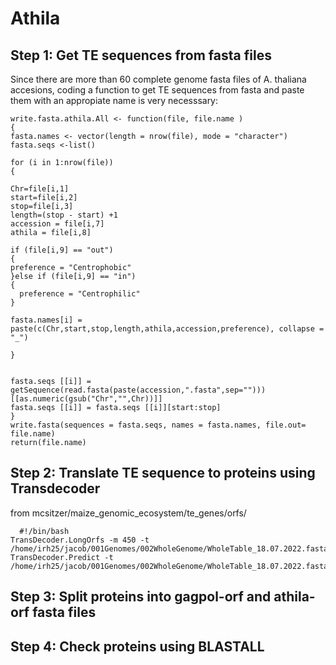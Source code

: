 # Athila
## Step 1: Get TE sequences from fasta files
Since there are more than 60 complete genome fasta files of A. thaliana accesions, coding a function to get TE sequences from fasta and paste them with an appropiate name is very necesssary:


    write.fasta.athila.All <- function(file, file.name )
    {
    fasta.names <- vector(length = nrow(file), mode = "character")
    fasta.seqs <-list()
  
    for (i in 1:nrow(file))
    {
 
    Chr=file[i,1]
    start=file[i,2]
    stop=file[i,3]
    length=(stop - start) +1
    accession = file[i,7]
    athila = file[i,8]
    
    if (file[i,9] == "out")
    {
    preference = "Centrophobic"
    }else if (file[i,9] == "in")
    {
      preference = "Centrophilic"
    }
    
    fasta.names[i] = paste(c(Chr,start,stop,length,athila,accession,preference), collapse = "_")
  
    }
     
  
    fasta.seqs [[i]] = getSequence(read.fasta(paste(accession,".fasta",sep="")))[[as.numeric(gsub("Chr","",Chr))]]
    fasta.seqs [[i]] = fasta.seqs [[i]][start:stop]
    }
    write.fasta(sequences = fasta.seqs, names = fasta.names, file.out= file.name)
    return(file.name) 


## Step 2: Translate TE sequence to proteins using Transdecoder
from mcsitzer/maize_genomic_ecosystem/te_genes/orfs/
    
      #!/bin/bash
    TransDecoder.LongOrfs -m 450 -t /home/irh25/jacob/001Genomes/002WholeGenome/WholeTable_18.07.2022.fasta
    TransDecoder.Predict -t /home/irh25/jacob/001Genomes/002WholeGenome/WholeTable_18.07.2022.fasta


## Step 3: Split proteins into gagpol-orf and athila-orf fasta files
## Step 4: Check proteins using BLASTALL
